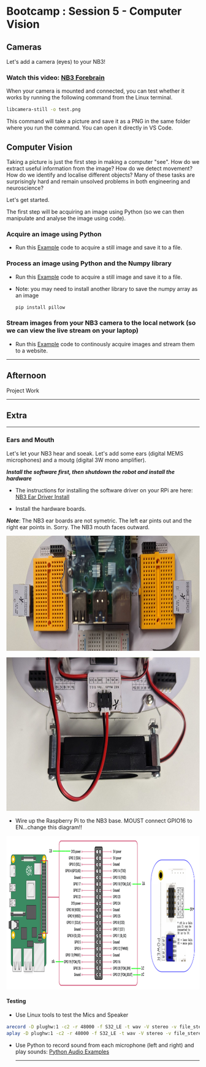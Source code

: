 # Bootcamp : Session 5 - Computer Vision

## Cameras

Let's add a camera (eyes) to your NB3!

### Watch this video: [NB3 Forebrain](https://vimeo.com/628545232)

When your camera is mounted and connected, you can test whether it works by running the following command from the Linux terminal.

```bash
libcamera-still -o test.png
```

This command will take a picture and save it as a PNG in the same folder where you run the command. You can open it directly in VS Code.

## Computer Vision

Taking a picture is just the first step in making a computer "see". How do we extract useful information from the image? How do we detect movement? How do we identify and localise different objects? Many of these tasks are surprisingly hard and remain unsolved problems in both engineering and neuroscience?

Let's get started.

The first step will be acquiring an image using Python (so we can then manipulate and analyse the image using code).

### Acquire an image using Python

- Run this [Example](resources/python/camera/capture_save.py) code to acquire a still image and save it to a file.

### Process an image using Python and the Numpy library

- Run this [Example](resources/python/camera/capture_process_save.py) code to acquire a still image and save it to a file.
- Note: you may need to install another library to save the numpy array as an image

  ```bash
  pip install pillow
  ```

### Stream images from your NB3 camera to the local network (so we can view the live stream on your laptop)

- Run this [Example](resources/python/camera/capture_stream.py) code to continously acquire images and stream them to a website.

----

## Afternoon

Project Work

----

## Extra

----

### Ears and Mouth

Let's let your NB3 hear and soeak. Let's add some ears (digital MEMS microphones) and a moutg (digital 3W mono amplifier).

***Install the software first, then shutdown the robot and install the hardware***

- The instructions for installing the software driver on your RPi are here: [NB3 Ear Driver Install](https://github.com/NoBlackBoxes/BlackBoxes/tree/master/audio/i2s/driver)

- Install the hardware boards.

***Note***: The NB3 ear boards are not symetric. The left ear pints out and the right ear points in. Sorry. The NB3 mouth faces outward.

<p align="center">
<img src="resources/images/NB3_ears_mount.jpg" alt="NB3 Ears mounting" width="800" height="300">
</p>

<p align="center">
<img src="resources/images/NB3_mouth_mount.jpg" alt="NB3 Mouth mounting" width="800" height="400">
</p>

- Wire up the Raspberry Pi to the NB3 base. MOUST connect GPIO16 to EN...change this diagram!!

<p align="center">
<img src="resources/images/NB3_audio_wiring.png" alt="NB3 audio wiring" width="1200" height="400">
</p>

#### Testing

- Use Linux tools to test the Mics and Speaker

```bash
arecord -D plughw:1 -c2 -r 48000 -f S32_LE -t wav -V stereo -v file_stereo.wav
aplay -D plughw:1 -c2 -r 48000 -f S32_LE -t wav -V stereo -v file_stereo.wav
```

- Use Python to record sound from each microphone (left and right) and play sounds: [Python Audio Examples](https://github.com/NoBlackBoxes/BlackBoxes/tree/master/audio/python)


  ----